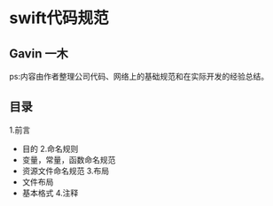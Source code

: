 swift代码规范
=====
Gavin 一木
-----

ps:内容由作者整理公司代码、网络上的基础规范和在实际开发的经验总结。

## 目录

1.前言
   * 目的
2.命名规则
   * 变量，常量，函数命名规范
   * 资源文件命名规范
3.布局
   * 文件布局
   * 基本格式
4.注释
   


